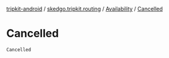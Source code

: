 [tripkit-android](../../index.md) / [skedgo.tripkit.routing](../index.md) / [Availability](index.md) / [Cancelled](./-cancelled.md)

# Cancelled

`Cancelled`